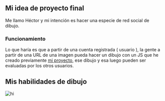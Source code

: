 ## Mi idea de proyecto final
<div class="alert alert-info" role="alert">
  Me llamo Héctor y mi intención es hacer una especie de red social de dibujo.
</div>

### Funcionamiento

Lo que haría es que a partir de una cuenta registrada ( usuario ), la gente a partir de una URL de una imagen pueda hacer un dibujo con un JS que he creado previamente [mi proyecto](https://github.com/Teachh/Draw), ese dibujo y esa luego pueden ser evaluadas por los otros usuarios.

## Mis habilidades de dibujo

<img src="https://cdn.ciudad.com.ar/sites/default/files/styles/grizzly_galeria/public/nota/2020/03/03/viral_.jpg?itok=_I4n0WZO" alt="hi" class="inline"/>


